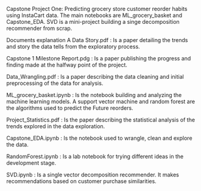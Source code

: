 Capstone Project One:
Predicting grocery store customer reorder habits using InstaCart data.
The main notebooks are ML_grocery_basket and Capstone_EDA. SVD is a mini-project
building a singe decomposition recommender from scrap.  

Documents explanation 
A Data Story.pdf  :  Is a paper detailing the trends and story the data tells from the exploratory process.

Capstone 1 Milestone Report.pdg : Is a paper publishing the progress and finding made at the halfway point of the project.

Data_Wrangling.pdf : Is a paper describing the data cleaning and initial preprocessing of the data for analysis.

ML_grocery_basket.ipynb : Is the notebook building and analyzing the machine learning models. A support vector machine and random forest are the algorithms used to predict the 
Future reorders.

Project_Statistics.pdf : Is the paper describing the statistical analysis of the trends explored in the data exploration. 

Capstone_EDA.ipynb : Is the notebook used to wrangle, clean and explore the data. 

RandomForest.ipynb : Is a lab notebook for trying different ideas in the development stage.

SVD.ipynb : Is a single vector decomposition recommender. It makes recommendations based on customer purchase similarities.  
